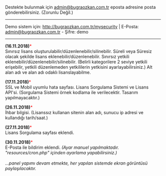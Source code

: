 Destekte bulunmak için admin@bugraozkan.com.tr eposta adresine posta gönderebilirsiniz. (Zorunlu Değil.)
<br><hr>
Demo sistem için: http://bugraozkan.com.tr/mysecurity |
E-Posta: admin@bugraozkan.com.tr -
Şifre: demo<br><hr>
<b>(16.11.2018)</b><font color="red">*</font><br>
Sınırsız lisans oluşturulabilir/düzenlenebilir/silinebilir.
Süreli veya Süresiz olacak şekilde lisans eklenebilir/düzenlenebilir.
Sınırsız yetkili eklenebilir/düzenlenebilir/silinebilir. (Belirli kategorilere 2 seviye yetkili erişebilir, yetkili düzenlemeden yetkililerin yetkisini ayarlayabilirsiniz.)
Alt alan adı ve alan adı odaklı lisanslayabilme.
 
<b>(17.11.2018)</b><font color="red">*</font><br>
SSL ve Mobil uyumlu hata sayfası.
Lisans Sorgulama Sistemi ve Lisans API'si. (Sorgulama Sistemi örnek kodlama ile verilecektir. Tasarım yapılmayacaktır.)
 
<b>(26.11.2018)</b><font color="red">*</font><br>
İhbar bilgisi. (Lisanssız kullanan sitenin alan adı, sunucu ip adresi ve kullandığı tarih/saat.)

<b>(27.11.2018)</b><font color="red">*</font><br>
Lisans Sorgulama sayfası eklendi.

<b>(30.11.2018)</b><font color="red">*</font><br>
E-Posta ile bildirim eklendi. <i>(Ayar manuel yapılmaktadır. "resources/cron.php" içinden ayarlama yapabilirsiniz.)</i><br><br>
<i>...panel yapımı devam etmekte, her yapılan sistemde ekran görüntüsü paylaşılacaktır.</i>
